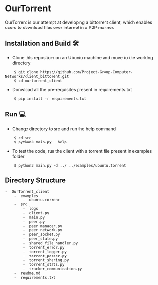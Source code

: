 # OurTorrent

OurTorrent is our attempt at developing a bittorrent client, which enables users to download files over internet in a P2P manner.

## Installation and Build :hammer_and_wrench:

* Clone this repository on an Ubuntu machine and move to the working directory
```
    $ git clone https://github.com/Project-Group-Computer-Networks/client_bittorent.git
    $ cd ourtorrent_client
```

* Donwload all the pre-requisites present in requirements.txt 
```
    $ pip install -r requirements.txt
```

## Run :computer:

* Change directory to src and run the help command
```
    $ cd src
    $ python3 main.py --help
```

* To test the code, run the client with a torrent file present in examples folder
```
    $ python3 main.py -d ../ ../examples/ubuntu.torrent
```

## Directory Structure
```
-  OurTorrent_client
    -  examples
        -  ubuntu.torrent
    -  src
        -  logs
        -  client.py
        -  main.py
        -  peer.py
        -  peer_manager.py
        -  peer_network.py
        -  peer_socket.py
        -  peer_state.py
        -  shared_file_handler.py
        -  torrent_error.py
        -  torrent_logger.py
        -  torrent_parser.py
        -  torrent_sharing.py
        -  torrent_stats.py
        -  tracker_communication.py
    -  readme.md
    -  requirements.txt
```
